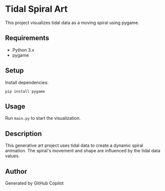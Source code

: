# Tidal Spiral Art

This project visualizes tidal data as a moving spiral using pygame.

## Requirements
- Python 3.x
- pygame

## Setup
Install dependencies:
```
pip install pygame
```

## Usage
Run `main.py` to start the visualization.

## Description
This generative art project uses tidal data to create a dynamic spiral animation. The spiral's movement and shape are influenced by the tidal data values.

## Author
Generated by GitHub Copilot
